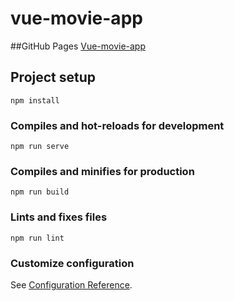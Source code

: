 # vue-movie-app

##GitHub Pages
[Vue-movie-app](https://senny970.github.io/vue-movie-app/ "Vue-movie-app")

## Project setup
```
npm install
```

### Compiles and hot-reloads for development
```
npm run serve
```

### Compiles and minifies for production
```
npm run build
```

### Lints and fixes files
```
npm run lint
```

### Customize configuration
See [Configuration Reference](https://cli.vuejs.org/config/).
